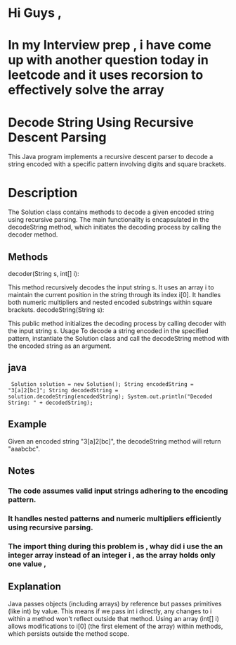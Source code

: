 # Hi Guys , 

# In my Interview prep , i have come up with another question today in leetcode and it uses recorsion to effectively solve the array 

# Decode String Using Recursive Descent Parsing
This Java program implements a recursive descent parser to decode a string encoded with a specific pattern involving digits and square brackets.

# Description
The Solution class contains methods to decode a given encoded string using recursive parsing. The main functionality is encapsulated in the decodeString method, which initiates the decoding process by calling the decoder method.

## Methods

decoder(String s, int[] i):

This method recursively decodes the input string s.
It uses an array i to maintain the current position in the string through its index i[0].
It handles both numeric multipliers and nested encoded substrings within square brackets.
decodeString(String s):

This public method initializes the decoding process by calling decoder with the input string s.
Usage
To decode a string encoded in the specified pattern, instantiate the Solution class and call the decodeString method with the encoded string as an argument.

## java
`
Solution solution = new Solution();
String encodedString = "3[a]2[bc]";
String decodedString = solution.decodeString(encodedString);
System.out.println("Decoded String: " + decodedString);`


## Example
Given an encoded string "3[a]2[bc]", the decodeString method will return "aaabcbc".

## Notes
### The code assumes valid input strings adhering to the encoding pattern.
### It handles nested patterns and numeric multipliers efficiently using recursive parsing.
### The import thing during this problem is ,  whay did i use the an integer array instead of an integer i , as the array holds only one value , 
 
## Explanation

Java passes objects (including arrays) by reference but passes primitives (like int) by value. This means if we pass int i directly, any changes to i within a method won't reflect outside that method. Using an array (int[] i) allows modifications to i[0] (the first element of the array) within methods, which persists outside the method scope.

